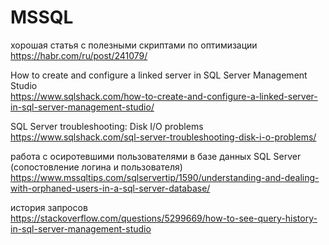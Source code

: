 # MSSQL

хорошая статья с полезными скриптами по оптимизации  
https://habr.com/ru/post/241079/

How to create and configure a linked server in SQL Server Management Studio  
https://www.sqlshack.com/how-to-create-and-configure-a-linked-server-in-sql-server-management-studio/

SQL Server troubleshooting: Disk I/O problems  
https://www.sqlshack.com/sql-server-troubleshooting-disk-i-o-problems/

работа с осиротевшими пользователями в базе данных SQL Server (сопостовление логина и пользователя)  
https://www.mssqltips.com/sqlservertip/1590/understanding-and-dealing-with-orphaned-users-in-a-sql-server-database/  
  
история запросов  
https://stackoverflow.com/questions/5299669/how-to-see-query-history-in-sql-server-management-studio
